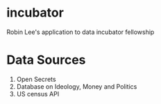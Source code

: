 # incubator
Robin Lee's application to data incubator fellowship

# Data Sources
1. Open Secrets
2. Database on Ideology, Money and Politics
3. US census API
